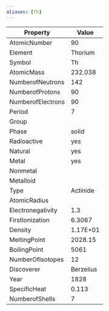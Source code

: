 ```yaml
---
aliases: [Th]
---
```


| Property          | Value     |
| ----------------- | --------- |
| AtomicNumber      | 90        |
| Element           | Thorium   |
| Symbol            | Th        |
| AtomicMass        | 232.038   |
| NumberofNeutrons  | 142       |
| NumberofProtons   | 90        |
| NumberofElectrons | 90        |
| Period            | 7         |
| Group             |           |
| Phase             | solid     |
| Radioactive       | yes       |
| Natural           | yes       |
| Metal             | yes       |
| Nonmetal          |           |
| Metalloid         |           |
| Type              | Actinide  |
| AtomicRadius      |           |
| Electronegativity | 1.3       |
| FirstIonization   | 6.3067    |
| Density           | 1.17E+01  |
| MeltingPoint      | 2028.15   |
| BoilingPoint      | 5061      |
| NumberOfIsotopes  | 12        |
| Discoverer        | Berzelius |
| Year              | 1828      |
| SpecificHeat      | 0.113     |
| NumberofShells    | 7         |
